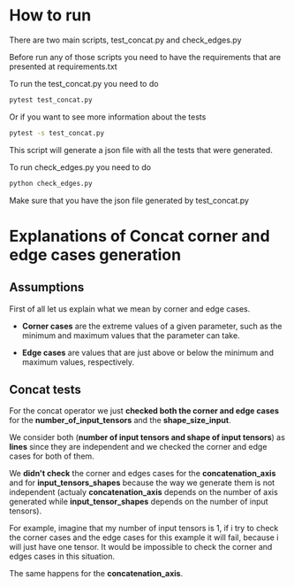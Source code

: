 # How to run
There are two main scripts, test_concat.py and check_edges.py

Before run any of those scripts you need to have the requirements that are presented at requirements.txt

To run the test_concat.py you need to do
```bash
pytest test_concat.py
```
Or if you want to see more information about the tests
```bash
pytest -s test_concat.py
```
This script will generate a json file with all the tests that were generated.

To run check_edges.py you need to do
```bash
python check_edges.py
```
Make sure that you have the json file generated by test_concat.py

# Explanations of Concat corner and edge cases generation

## Assumptions
First of all let us explain what we mean by corner and edge cases.
- **Corner cases** are the extreme values of a given parameter, such as the minimum and maximum values that the parameter can take.

- **Edge cases** are values that are just above or below the minimum and maximum values, respectively.

## Concat tests
For the concat operator we just **checked both the corner and edge cases** for the **number_of_input_tensors** and the **shape_size_input**.

We consider both (**number of input tensors and shape of input tensors**) as **lines** since they are independent and we checked the corner and edge cases for both of them.

We **didn't check** the corner and edges cases for the **concatenation_axis** and for **input_tensors_shapes** because the way we generate them is not independent (actualy **concatenation_axis** depends on the number of axis generated while **input_tensor_shapes** depends on the number of input tensors).

For example, imagine that my number of input tensors is 1, if i try to check the corner cases and the edge cases for this example it will fail, because i will just have one tensor. It would be impossible to check the corner and edges cases in this situation.

The same happens for the **concatenation_axis**.
